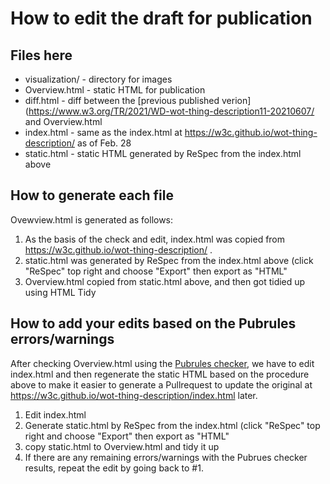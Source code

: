 # How to edit the draft for publication

## Files here
* visualization/ - directory for images
* Overview.html - static HTML for publication
* diff.html - diff between the [previous published verion](https://www.w3.org/TR/2021/WD-wot-thing-description11-20210607/ and Overview.html
* index.html - same as the index.html at https://w3c.github.io/wot-thing-description/ as of Feb. 28
* static.html - static HTML generated by ReSpec from the index.html above

## How to generate each file
Ovewview.html is generated as follows:
 1. As the basis of the check and edit, index.html was copied from https://w3c.github.io/wot-thing-description/ .
 1. static.html was generated by ReSpec from the index.html above (click "ReSpec" top right and choose "Export" then export as "HTML"
 1. Overview.html copied from static.html above, and then got tidied up using HTML Tidy

## How to add your edits based on the Pubrules errors/warnings
After checking Overview.html using the [Pubrules checker](https://www.w3.org/pubrules/), we have to edit index.html and then regenerate the static HTML based on the procedure above to make it easier to generate a Pullrequest to update the original at https://w3c.github.io/wot-thing-description/index.html later.
 1. Edit index.html
 1. Generate static.html by ReSpec from the index.html (click "ReSpec" top right and choose "Export" then export as "HTML"
 1. copy static.html to Overview.html and tidy it up
 1. If there are any remaining errors/warnings with the Pubrues checker results, repeat the edit by going back to #1.
